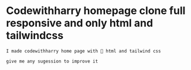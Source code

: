 # Codewithharry homepage clone full responsive and only html and tailwindcss

```
I made codewithharry home page with 🙂 html and tailwind css 
```

```
give me any sugession to improve it
```

